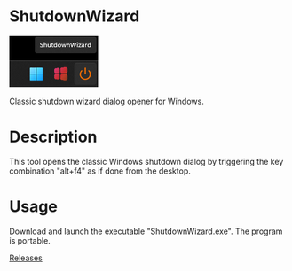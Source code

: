 # ShutdownWizard
<img src="https://github.com/jetspiking/ShutdownWizard/blob/main/Images/ShutdownWizard.png">

Classic shutdown wizard dialog opener for Windows. 

# Description
This tool opens the classic Windows shutdown dialog by triggering the key combination "alt+f4" as if done from the desktop.

# Usage
Download and launch the executable "ShutdownWizard.exe". The program is portable.

[Releases](https://github.com/jetspiking/ShutdownWizard/releases)
